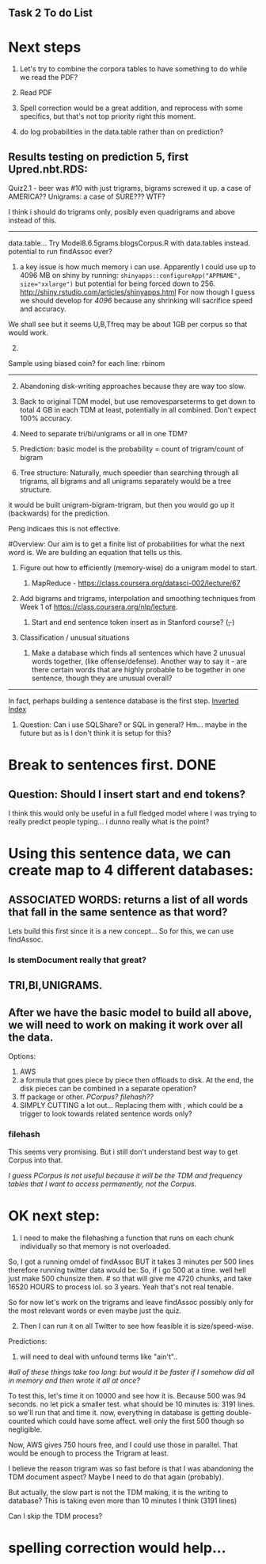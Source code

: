 Task 2 To do List
----
# Next steps
1. Let's try to combine the corpora tables to have something to do while we read the PDF?

2. Read PDF

3. Spell correction would be a great addition, and reprocess with some specifics, but that's not top priority right this moment.

4. do log probabilities in the data.table rather than on prediction?

## Results testing on prediction 5, first Upred.nbt.RDS:
Quiz2.1 - beer was #10 with just trigrams, bigrams screwed it up.
a case of AMERICA?? 
Unigrams: a case of SURE??? WTF?

I think i should do trigrams only, posibly even quadrigrams and above instead of this.

----------------

data.table... 
Try Model8.6.5grams.blogsCorpus.R with data.tables instead.
potential to run findAssoc ever?

1. a key issue is how much memory i can use.
Apparently I could use up to 4096 MB on shiny by running:
`shinyapps::configureApp("APPNAME", size="xxlarge")`
but potential for being forced down to 256.
http://shiny.rstudio.com/articles/shinyapps.html
For now though I guess we should develop for *4096* because any shrinking will sacrifice speed and accuracy.

We shall see but it seems U,B,Tfreq may be about 1GB per corpus so that would work.

2. 
Sample using biased coin?
for each line:
rbinom 


-------------------

2. 	Abandoning disk-writing approaches because they are way too slow.

3. Back to original TDM model, but use removesparseterms to get down to total 4 GB in each TDM at least, potentially in all combined. Don't expect 100% accuracy.

4. Need to separate tri/bi/unigrams or all in one TDM?

5. Prediction:
basic model is the probability = count of trigram/count of bigram

6. Tree structure:
Naturally, much speedier than searching through all trigrams, all bigrams and all unigrams separately would be a tree structure.

it would be built unigram-bigram-trigram, but then you would go up it (backwards) for the prediction.

Peng indicaes this is not effective.

#Overview:
Our aim is to get a finite list of probabilities for what the next word is. We are building an equation that tells us this.

1. Figure out how to efficiently (memory-wise) do a unigram model to start. 
	
	1. MapReduce - https://class.coursera.org/datasci-002/lecture/67

2. Add bigrams and trigrams, interpolation and smoothing techniques from Week 1 of https://class.coursera.org/nlp/lecture.
	
	1. Start and end sentence token insert as in Stanford course? (<s>, </s>)

3. Classification / unusual situations

	1. Make a database which finds all sentences which have 2 unusual words together, (like offense/defense).
	Another way to say it - are there certain words that are highly probable to be together in one sentence, though they are unusual overall?

----
In fact, perhaps building a sentence database is the first step. [Inverted Index](https://class.coursera.org/datasci-002/lecture/77)

1. Question: Can i use SQLShare? or SQL in general?
	Hm... maybe in the future but as is I don't think it is setup for this?
	

# Break to sentences first. DONE

## Question: Should I insert start and end tokens? 
I think this would only be useful in a full fledged model where I was trying to really predict people typing... i dunno really what is the point?

# Using this sentence data, we can create map to 4 different databases:

## ASSOCIATED WORDS:  returns a list of all words that fall in the same sentence as that word?
Lets build this first since it is a new concept...
So for this, we can use findAssoc.

### Is stemDocument really that great?

## TRI,BI,UNIGRAMS.

## After we have the basic model to build all above, we will need to work on making it work over all the data.

Options:
1. AWS
2. a formula that goes piece by piece then offloads to disk. At the end, the disk pieces can be combined in a separate operation?
3. ff package or other. *PCorpus? filehash??*
4. SIMPLY CUTTING a lot out... Replacing them with <UNK>, which could be a trigger to look towards related sentence words only?

### filehash
This seems very promising.
But i still don't understand best way to get Corpus into that.

*I guess PCorpus is not useful because it will be the TDM and frequency tables that I want to access permanently, not the Corpus.*

# OK next step: 
1. I need to make the filehashing a function that runs on each chunk individually so that memory is not overloaded.

So, I got a running omdel of findAssoc BUT it takes 3 minutes per 500 lines therefore running twitter data would be: So, if i go 500 at a time. well hell just make 500 chunsize then. # so that will give me 4720 chunks, and take 16520 HOURS to process lol. so 3 years. Yeah that's not real tenable.

So for now let's work on the trigrams and leave findAssoc possibly only for the most relevant words or even maybe just the quiz.

2. Then I can run it on all Twitter to see how feasible it is size/speed-wise.

Predictions:
1. will need to deal with unfound terms like "ain't"..

#*all of these things take too long: but would it be faster if I somehow did all in memory and then wrote it all at once?*

To test this, let's time it on 10000 and see how it is. 
Because 500 was 94 seconds. no let pick a smaller test.
what should be 10 minutes is: 3191 lines.
so we'll run that and time it.
now, everything in database is getting double-counted which could have some affect. well only the first 500 though so negligible.

Now, AWS gives 750 hours free, and I could use those in parallel.
That would be enough to process the Trigram at least.

I believe the reason trigram was so fast before is that I was abandoning the TDM document aspect? Maybe I need to do that again (probably).

But actually, the slow part is not the TDM making, it is the writing to database?
This is taking even more than 10 minutes I think (3191 lines)

Can I skip the TDM process?

# spelling correction would help...